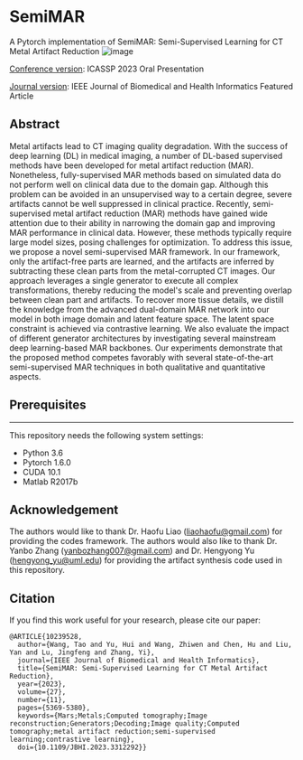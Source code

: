 # SemiMAR
A Pytorch implementation of SemiMAR: Semi-Supervised Learning for CT Metal Artifact Reduction
![image](https://github.com/zjk1988/SemiMAR/blob/main/overview.png)

[Conference version](https://github.com/zzr-idam/UVM-Net/blob/main/fw3.png): ICASSP 2023 Oral Presentation

[Journal version](https://ieeexplore.ieee.org/abstract/document/10239528/): IEEE Journal of Biomedical and Health Informatics Featured Article

## Abstract
Metal artifacts lead to CT imaging quality degradation. With the success of deep learning (DL) in medical imaging, a number of DL-based supervised methods have been developed for metal artifact reduction (MAR). Nonetheless, fully-supervised MAR methods based on simulated data do not perform well on clinical data due to the domain gap. Although this problem can be avoided in an unsupervised way to a certain degree, severe artifacts cannot be well suppressed in clinical practice. Recently, semi-supervised metal artifact reduction (MAR) methods have gained wide attention due to their ability in narrowing the domain gap and improving MAR performance in clinical data. However, these methods typically require large model sizes, posing challenges for optimization. To address this issue, we propose a novel semi-supervised MAR framework. In our framework, only the artifact-free parts are learned, and the artifacts are inferred by subtracting these clean parts from the metal-corrupted CT images. Our approach leverages a single generator to execute all complex transformations, thereby reducing the model's scale and preventing overlap between clean part and artifacts. To recover more tissue details, we distill the knowledge from the advanced dual-domain MAR network into our model in both image domain and latent feature space. The latent space constraint is achieved via contrastive learning. We also evaluate the impact of different generator architectures by investigating several mainstream deep learning-based MAR backbones. Our experiments demonstrate that the proposed method competes favorably with several state-of-the-art semi-supervised MAR techniques in both qualitative and quantitative aspects.

## Prerequisites
-------------

This repository needs the following system settings:

 - Python 3.6 
 - Pytorch 1.6.0
 - CUDA 10.1
 - Matlab R2017b



## Acknowledgement
The authors would like to thank Dr. Haofu Liao (liaohaofu@gmail.com) for providing the codes framework. The authors would also like to thank Dr. Yanbo Zhang (yanbozhang007@gmail.com) and Dr. Hengyong Yu (hengyong_yu@uml.edu) for providing the artifact synthesis code used in this repository. 


## Citation
If you find this work useful for your research, please cite our paper:
```
@ARTICLE{10239528,
  author={Wang, Tao and Yu, Hui and Wang, Zhiwen and Chen, Hu and Liu, Yan and Lu, Jingfeng and Zhang, Yi},
  journal={IEEE Journal of Biomedical and Health Informatics}, 
  title={SemiMAR: Semi-Supervised Learning for CT Metal Artifact Reduction}, 
  year={2023},
  volume={27},
  number={11},
  pages={5369-5380},
  keywords={Mars;Metals;Computed tomography;Image reconstruction;Generators;Decoding;Image quality;Computed tomography;metal artifact reduction;semi-supervised learning;contrastive learning},
  doi={10.1109/JBHI.2023.3312292}}
```
